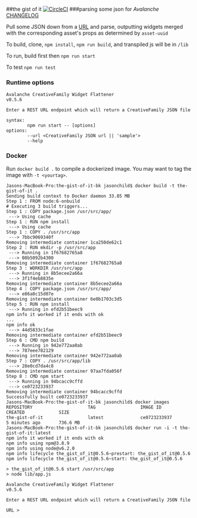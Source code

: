 ##the gist of it
[![CircleCI](https://circleci.com/gh/jason-c-child/the-gist-of-it/tree/master.svg?style=shield&circle-token=a658d9402936e175cc67495421a40ea70e6856e9)](https://circleci.com/gh/jason-c-child/the-gist-of-it/tree/master)
###parsing some json for *Avalanche*
[CHANGELOG](https://github.com/jason-c-child/the-gist-of-it/blob/master/CHANGELOG.md)


Pull some JSON down from a [URL](https://gist.githubusercontent.com/ktilcu/ef1d416279e453389c5d4cf1e6fb708b/raw/160782d79e83b64da142969ccaa7f9cf1fa16e01/CreativeFamily.json) and parse, outputting widgets merged with the corresponding asset's props as determined by `asset-uuid`

To build, clone, `npm install`, `npm run build`, and transpiled js will be in `/lib`

To run, build first then `npm run start`

To test `npm run test`

### Runtime options

```
Avalanche CreativeFamily Widget Flattener
v0.5.6

Enter a REST URL endpoint which will return a CreativeFamily JSON file

syntax:
        npm run start -- [options]
options:
        --url <CreativeFamily JSON url || 'sample'>
        --help

```

### Docker

Run `docker build .` to compile a dockerized image. You may want to tag the image with `-t <yourtag>`.

```
Jasons-MacBook-Pro:the-gist-of-it-bk jasonchild$ docker build -t the-gist-of-it .
Sending build context to Docker daemon 33.85 MB
Step 1 : FROM node:6-onbuild
# Executing 3 build triggers...
Step 1 : COPY package.json /usr/src/app/
 ---> Using cache
Step 1 : RUN npm install
 ---> Using cache
Step 1 : COPY . /usr/src/app
 ---> 7bbc9069340f
Removing intermediate container 1ca250de62c1
Step 2 : RUN mkdir -p /usr/src/app
 ---> Running in 1f67682765a8
 ---> 08b5092b4300
Removing intermediate container 1f67682765a8
Step 3 : WORKDIR /usr/src/app
 ---> Running in 8b5ecee2a66a
 ---> 3f1f4eb8835e
Removing intermediate container 8b5ecee2a66a
Step 4 : COPY package.json /usr/src/app/
 ---> e86a0c15d07e
Removing intermediate container 6e0b1703c3d5
Step 5 : RUN npm install
 ---> Running in efd2b51beec9
npm info it worked if it ends with ok
...
npm info ok
 ---> 44d5833c1fae
Removing intermediate container efd2b51beec9
Step 6 : CMD npm build
 ---> Running in 942e772aa0ab
 ---> 787eee782129
Removing intermediate container 942e772aa0ab
Step 7 : COPY . /usr/src/app/lib
 ---> 28e0cd7da4c8
Removing intermediate container 97aa7fda056f
Step 8 : CMD npm start
 ---> Running in 94bcacc9cffd
 ---> ce0723233937
Removing intermediate container 94bcacc9cffd
Successfully built ce0723233937
Jasons-MacBook-Pro:the-gist-of-it-bk jasonchild$ docker images
REPOSITORY                     TAG                 IMAGE ID            CREATED             SIZE
the-gist-of-it                 latest              ce0723233937        5 minutes ago       736.6 MB
Jasons-MacBook-Pro:the-gist-of-it-bk jasonchild$ docker run -i -t the-gist-of-it:latest
npm info it worked if it ends with ok
npm info using npm@3.8.9
npm info using node@v6.2.0
npm info lifecycle the_gist_of_it@0.5.6~prestart: the_gist_of_it@0.5.6
npm info lifecycle the_gist_of_it@0.5.6~start: the_gist_of_it@0.5.6

> the_gist_of_it@0.5.6 start /usr/src/app
> node lib/app.js

Avalanche CreativeFamily Widget Flattener
v0.5.6

Enter a REST URL endpoint which will return a CreativeFamily JSON file

URL >

```